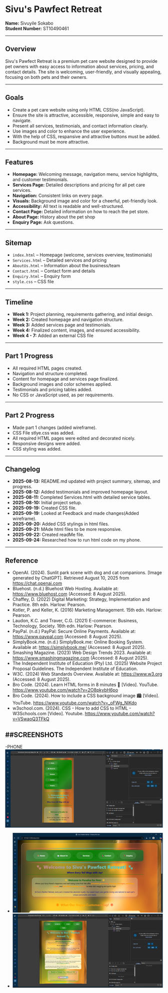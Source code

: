 # Sivu's Pawfect Retreat  
**Name:** Sivuyile Sokabo  
**Student Number:** ST10490461  

---

## Overview

Sivu's Pawfect Retreat is a premium pet care website designed to provide pet owners with easy access to information about services, pricing, and contact details. The site is welcoming, user-friendly, and visually appealing, focusing on both pets and their owners.

---

## Goals

- Create a pet care website using only HTML CSS(no JavaScript).
- Ensure the site is attractive, accessible, responsive, simple and easy to navigate.
- Present all services, testimonials, and contact information clearly.
- Use images and color to enhance the user experience.
- With the help of CSS, respansive and attractive buttons must be added.
- Background must be more attractive.

---

## Features

- **Homepage:** Welcoming message, navigation menu, service highlights, and customer testimonials.
- **Services Page:** Detailed descriptions and pricing for all pet care services.
- **Navigation:** Consistent links on every page.
- **Visuals:** Background image and color for a cheerful, pet-friendly look.
- **Accessibility:** All text is readable and well-structured.
- **Contact Page:** Detailed information on how to reach the pet store.
- **About Page:** History about the pet shop
- **Enquiry Page:** Ask questions.

---

## Sitemap

- `index.html` – Homepage (welcome, services overview, testimonials)
- `Services.html` – Detailed services and pricing
- `AboutUs.html` – Information about the business/team
- `Contact.html` – Contact form and details
- `Enquiry.html` – Enquiry form
- `style.css` – CSS file

---

## Timeline

- **Week 1:** Project planning, requirements gathering, and initial design.
- **Week 2:** Created homepage and navigation structure.
- **Week 3:** Added services page and testimonials.
- **Week 4:** Finalized content, images, and ensured accessibility.
- **Week 4 - 7:** Added an external CSS file 

---

## Part 1 Progress

- All required HTML pages created.
- Navigation and structure completed.
- Content for homepage and services page finalized.
- Background images and color schemes applied.
- Testimonials and pricing tables added.
- No CSS or JavaScript used, as per requirements.

---

## Part 2 Progress

- Made part 1 changes (added wireframe).
- CSS File stlye.css was added.
- All required HTML pages were edited and decorated nicely.
- Responsive designs were added.
- CSS styling was added.


---

## Changelog

- **2025-08-13:** README.md updated with project summary, sitemap, and progress.
- **2025-08-12:** Added testimonials and improved homepage layout.
- **2025-08-11:** Completed Services.html with detailed service tables.
- **2025-08-10:** Initial project setup.
- **2025-09-19:** Created CSS file.
- **2025-09-19:** Looked at Feedback and made changes(Added wireframe).
- **2025-09-20:** Added CSS stylings in html files.
- **2025-09-21:** MAde html files to be more responsive.
- **2025-09-22:** Created readMe file.
- **2025-09-24:** Researched how to run html code on my phone.

---

## Reference
- OpenAI. (2024). Sunlit park scene with dog and cat companions. [Image generated by ChatGPT]. Retrieved August 10, 2025 from https://chat.openai.com
- Bluehost. (n.d.) Bluehost Web Hosting. Available at: https://www.bluehost.com (Accessed: 8 August 2025).
- Chaffey, D. (2022) Digital Marketing: Strategy, Implementation and Practice. 8th edn. Harlow: Pearson.
- Kotler, P. and Keller, K. (2016) Marketing Management. 15th edn. Harlow: Pearson.
- Laudon, K.C. and Traver, C.G. (2021) E-commerce: Business, Technology, Society. 16th edn. Harlow: Pearson.
- PayPal. (n.d.) PayPal: Secure Online Payments. Available at: https://www.paypal.com (Accessed: 8 August 2025).
- SimplyBook.me. (n.d.) SimplyBook.me: Online Booking System. Available at: https://simplybook.me/ (Accessed: 8 August 2025).
- Smashing Magazine. (2023) Web Design Trends 2023. Available at: https://www.smashingmagazine.com (Accessed: 8 August 2025).
- The Independent Institute of Education (Pty) Ltd. (2025) Website Project Proposal Guidelines. The Independent Institute of Education.
- W3C. (2024) Web Standards Overview. Available at: https://www.w3.org (Accessed: 8 August 2025).
- Bro Code. (2024). Learn HTML forms in 8 minutes 📝 [Video]. YouTube. https://www.youtube.com/watch?v=2O8pkybH6po
- Bro Code. (2024). How to include a CSS background image 🏙️ [Video]. YouTube. https://www.youtube.com/watch?v=_oFWg_NlKdo
- w3school.com. (2024). CSS - How to add CSS to HTML - W3Schools.com [Video]. Youtube. https://www.youtube.com/watch?v=VSwaoQ3TFkQ

##**SCREENSHOTS**
---
-PHONE
![image alt](https://github.com/Sokabo/WEDE5020-Part2/blob/da9e98b2e52b863dd3c5159d75fbf8f9006b21c8/Screenshot%202025-09-24%20120237.png)
- ![image alt](https://github.com/Sokabo/WEDE5020-Part2/blob/main/Screenshot%202025-09-24%20104524.png?raw=true)
- ![image alt](https://github.com/Sokabo/WEDE5020-Part2/blob/main/Screenshot%202025-09-24%20120836.png?raw=true)
